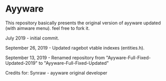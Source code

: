 # Ayyware

This repository basically presents the original version of ayyware updated (with aimware menu). feel free to fork it.

July 2019 - initial commit.

September 26, 2019 - Updated ragebot vtable indexes (entities.h).

September 13, 2019 - Renamed repository from "Ayyware-Full-Fixed-Updated-2019" to "Ayyware-Full-Fixed-Updated"

Credits for: Synraw - ayyware original developer

